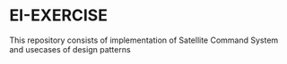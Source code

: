 # EI-EXERCISE
This repository consists of implementation of Satellite Command System and usecases of design patterns
